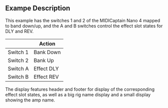 ## Exampe Description

This example has the switches 1 and 2 of the MIDICaptain Nano 4 mapped to band down/up, and the A and B switches control the effect slot states for DLY and REV.

|            | Action        |
|------------|---------------|
| Switch 1   | Bank Down     |
| Switch 2   | Bank Up       |
| Switch A   | Effect DLY    |
| Switch B   | Effect REV    |


The display features header and footer for display of the corresponding effect slot states, as well as a big rig name display and a small display showing the amp name.